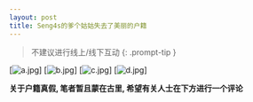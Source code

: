 ```yaml
---
layout: post
title: Seng4s的爹个姑姑失去了美丽的户籍
---
```


> 不建议进行线上/线下互动
{: .prompt-tip }

[![a.jpg](https://repo.guimc.ltd/posts/2022/08/28/a.jpg)]
[![b.jpg](https://repo.guimc.ltd/posts/2022/08/28/b.jpg)]
[![c.jpg](https://repo.guimc.ltd/posts/2022/08/28/c.jpg)]
[![d.jpg](https://repo.guimc.ltd/posts/2022/08/28/d.jpg)]

**关于户籍真假, 笔者暂且蒙在古里, 希望有关人士在下方进行一个评论**
